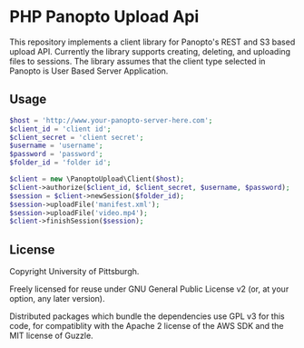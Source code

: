 # PHP Panopto Upload Api

This repository implements a client library for Panopto's REST and S3 based upload API. Currently the library supports creating, deleting, and uploading files to sessions. The library assumes that the client type selected in Panopto is User Based Server Application.

## Usage

```php
$host = 'http://www.your-panopto-server-here.com';
$client_id = 'client id';
$client_secret = 'client secret';
$username = 'username';
$password = 'password';
$folder_id = 'folder id';

$client = new \PanoptoUpload\Client($host);
$client->authorize($client_id, $client_secret, $username, $password);
$session = $client->newSession($folder_id);
$session->uploadFile('manifest.xml');
$session->uploadFile('video.mp4');
$client->finishSession($session);
```

## License

Copyright University of Pittsburgh.

Freely licensed for reuse under GNU General Public
License v2 (or, at your option, any later version).

Distributed packages which bundle the dependencies use GPL v3 for this code, for compatiblity with the Apache 2 license of the AWS SDK and the MIT license of Guzzle.
